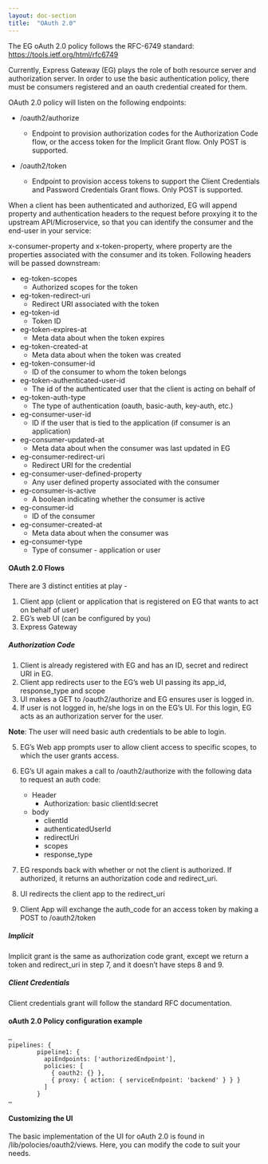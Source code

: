 ```yaml
---
layout: doc-section
title:  "OAuth 2.0"
---
```

The EG oAuth 2.0 policy follows the RFC-6749 standard: https://tools.ietf.org/html/rfc6749

Currently, Express Gateway (EG) plays the role of both resource server and authorization server. In order to use the basic authentication policy, there must be consumers registered and an oauth credential created for them.

OAuth 2.0 policy will listen on the following endpoints:

* /oauth2/authorize
    * Endpoint to provision authorization codes for the Authorization Code flow, or the access token for the Implicit Grant flow. Only POST is supported.

* /oauth2/token
    * Endpoint to provision access tokens to support the Client Credentials and Password Credentials Grant flows. Only POST is supported.


When a client has been authenticated and authorized, EG will append property and authentication headers to the request before proxying it to the upstream API/Microservice, so that you can identify the consumer and the end-user in your service:

x-consumer-property and x-token-property, where property are the properties associated with the consumer and its token.
Following headers will be passed downstream:
* eg-token-scopes
    * Authorized scopes for the token
* eg-token-redirect-uri
    * Redirect URI associated with the token
* eg-token-id
    * Token ID
* eg-token-expires-at
    * Meta data about when the token expires
* eg-token-created-at
    * Meta data about when the token was created
* eg-token-consumer-id
    * ID of the consumer to whom the token belongs
* eg-token-authenticated-user-id
    * The id of the authenticated user that the client is acting on behalf of
* eg-token-auth-type
    * The type of authentication (oauth, basic-auth, key-auth, etc.)
* eg-consumer-user-id
    * ID if the user that is tied to the application (if consumer is an application)
* eg-consumer-updated-at
    * Meta data about when the consumer was last updated in EG
* eg-consumer-redirect-uri
    * Redirect URI for the credential
* eg-consumer-user-defined-property
    * Any user defined property associated with the consumer
* eg-consumer-is-active
    * A boolean indicating whether the consumer is active
* eg-consumer-id
    * ID of the consumer
* eg-consumer-created-at
    * Meta data about when the consumer was
* eg-consumer-type
    * Type of consumer - application or user

#### OAuth 2.0 Flows
There are 3 distinct entities at play -
1. Client app (client or application that is registered on EG that wants to act on behalf of user)
2. EG’s web UI (can be configured by you)
3. Express Gateway

##### Authorization Code
1. Client is already registered with EG and has an ID, secret and redirect URI in EG.
2. Client app redirects user to the EG’s web UI passing its app_id, response_type and scope
3. UI makes a GET to /oauth2/authorize and EG ensures user is logged in.
4. If user is not logged in, he/she logs in on the EG’s UI. For this login, EG acts as an authorization server for the user.

**Note**: The user will need basic auth credentials to be able to login.

5. EG’s Web app prompts user to allow client access to specific scopes, to which the user grants access.
6. EG’s UI again makes a call to /oauth2/authorize with the following data to request an auth code:
    * Header
        * Authorization: basic clientId:secret
    * body
        * clientId
        * authenticatedUserId
        * redirectUri
        * scopes
        * response_type

7. EG responds back with whether or not the client is authorized. If authorized, it returns an authorization code and redirect_uri.
8. UI redirects the client app to the redirect_uri
9. Client App will exchange the auth_code for an access token by making a POST to /oauth2/token

##### Implicit
Implicit grant is the same as authorization code grant, except we return a token and redirect_uri in step 7, and it doesn’t have steps 8 and 9.

##### Client Credentials
Client credentials grant will follow the standard RFC documentation.

#### oAuth 2.0 Policy configuration example
```
…
pipelines: {
        pipeline1: {
          apiEndpoints: ['authorizedEndpoint'],
          policies: [
            { oauth2: {} },
            { proxy: { action: { serviceEndpoint: 'backend' } } }
          ]
        }
…
```

#### Customizing the UI
The basic implementation of the UI for oAuth 2.0 is found in /lib/polocies/oauth2/views. Here, you can modify the code to suit your needs.
